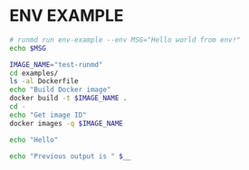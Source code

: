# ENV EXAMPLE

```sh {name=env-example}
# runmd run env-example --env MSG="Hello world from env!"
echo $MSG
```

```sh {name=docker-example}
IMAGE_NAME="test-runmd"
cd examples/
ls -al Dockerfile
echo "Build Docker image"
docker build -t $IMAGE_NAME .
cd -
echo "Get image ID"
docker images -q $IMAGE_NAME
```

```bash {name=bash-echo,tag=keep-env}
echo "Hello"
```

```bash {name=get-echo,tag=keep-env}
echo "Previous output is " $__
```